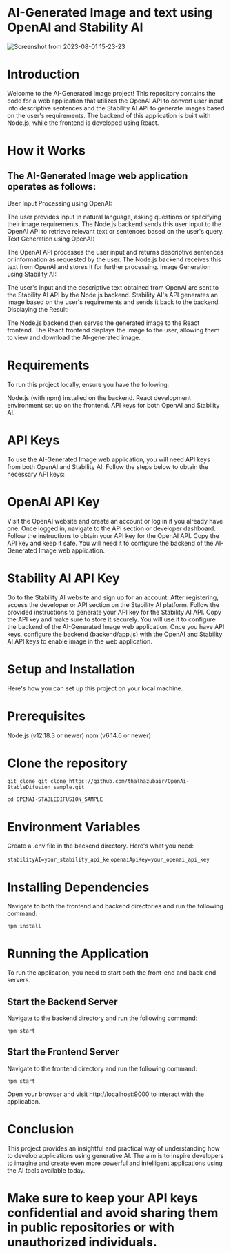 # AI-Generated Image and text using OpenAI and Stability AI
![Screenshot from 2023-08-01 15-23-23](https://github.com/thalhazubair/AI-Gen-App/assets/63255420/91ad6328-ebbe-44d4-ab86-45f48bf2dd92)

# Introduction

Welcome to the AI-Generated Image project!
This repository contains the code for a web application that utilizes the OpenAI API to convert user input into descriptive sentences
and the Stability AI API to generate images based on the user's requirements. 
The backend of this application is built with Node.js, while the frontend is developed using React.

# How it Works

## The AI-Generated Image web application operates as follows:

User Input Processing using OpenAI:

The user provides input in natural language, asking questions or specifying their image requirements.
The Node.js backend sends this user input to the OpenAI API to retrieve relevant text or sentences based on the user's query.
Text Generation using OpenAI:

The OpenAI API processes the user input and returns descriptive sentences or information as requested by the user.
The Node.js backend receives this text from OpenAI and stores it for further processing.
Image Generation using Stability AI:

The user's input and the descriptive text obtained from OpenAI are sent to the Stability AI API by the Node.js backend.
Stability AI's API generates an image based on the user's requirements and sends it back to the backend.
Displaying the Result:

The Node.js backend then serves the generated image to the React frontend.
The React frontend displays the image to the user, allowing them to view and download the AI-generated image.

# Requirements

To run this project locally, ensure you have the following:

Node.js (with npm) installed on the backend.
React development environment set up on the frontend.
API keys for both OpenAI and Stability AI.

# API Keys

To use the AI-Generated Image web application, you will need API keys from both OpenAI and Stability AI. 
Follow the steps below to obtain the necessary API keys:

# OpenAI API Key

Visit the OpenAI website and create an account or log in if you already have one.
Once logged in, navigate to the API section or developer dashboard.
Follow the instructions to obtain your API key for the OpenAI API.
Copy the API key and keep it safe. You will need it to configure the backend of the AI-Generated Image web application.

# Stability AI API Key

Go to the Stability AI website and sign up for an account.
After registering, access the developer or API section on the Stability AI platform.
Follow the provided instructions to generate your API key for the Stability AI API.
Copy the API key and make sure to store it securely. You will use it to configure the backend of the AI-Generated Image web application.
Once you have API keys, configure the backend (backend/app.js) with the OpenAI
and Stability AI API keys to enable image in the web application.

# Setup and Installation

Here's how you can set up this project on your local machine.

# Prerequisites

Node.js (v12.18.3 or newer)
npm (v6.14.6 or newer)

# Clone the repository

`git clone git clone https://github.com/thalhazubair/OpenAi-StableDifusion_sample.git`

`cd OPENAI-STABLEDIFUSION_SAMPLE`

# Environment Variables

Create a .env file in the backend directory. Here's what you need:

`stabilityAI=your_stability_api_ke`
`openaiApiKey=your_openai_api_key`


# Installing Dependencies

Navigate to both the frontend and backend directories and run the following command:

`npm install`

# Running the Application

To run the application, you need to start both the front-end and back-end servers.

## Start the Backend Server

Navigate to the backend directory and run the following command:

`npm start`

## Start the Frontend Server

Navigate to the frontend directory and run the following command:

`npm start`

Open your browser and visit http://localhost:9000 to interact with the application.

# Conclusion

This project provides an insightful and practical way of understanding how to develop applications using generative AI. The aim is to inspire developers to imagine and create even more powerful and intelligent applications using the AI tools available today.

# Make sure to keep your API keys confidential and avoid sharing them in public repositories or with unauthorized individuals.
